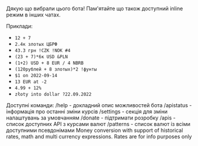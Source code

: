 Дякую що вибрали цього бота!
Пам'ятайте що також доступний inline режим в інших чатах.

Приклади:
- `12 + 7`
- `2.4к злотых ЦБРФ`
- `43.3 грн !CZK !NOK #4`
- `(23 + 7)*6к USD &PLN`
- `(1+2) USD + 8 EUR / 4 NBRB`
- `(120рублей + 8 злотых)*2 !фунты`
- `$1 on 2022-09-14`
- `13 EUR at -2`
- `4.99 + 12%`
- `złoty into dollar ?22.09.2022`

Доступні команди: 
/help - докладний опис можливостей бота
/apistatus - інформація про останні зміни курсів 
/settings - секція для зміни налаштувань за умовчанням 
/donate - підтримати розробку 
/apis - список доступних API з курсами валют 
/patterns - список валют із всіми доступними псевдонімами
Money conversion with support of historical rates, math and multi currency expressions. Rates are for info purposes only